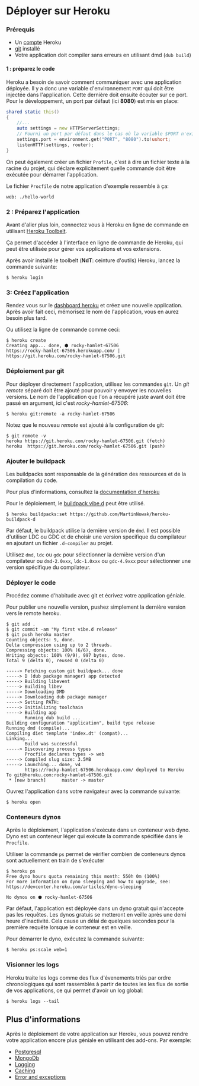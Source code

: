 # Déployer sur Heroku

### Prérequis

- Un [compte](https://signup.heroku.com/login) Heroku
- [git](https://git-scm.com/) installé
- Votre application doit compiler sans erreurs en utilisant dmd (`dub build`)

#### 1 : préparez le code

Heroku a besoin de savoir comment communiquer avec une application déployée. Il y a donc une variable d'environnement `PORT` qui doit être injectée dans l'application. Cette dernière doit ensuite écouter sur ce port. Pour le développement, un port par défaut (ici __8080__) est mis en place:

```d
shared static this()
{
    //...
    auto settings = new HTTPServerSettings;
    // Fourni un port par défaut dans le cas où la variable $PORT n'existe pas.
    settings.port = environment.get("PORT", "8080").to!ushort;
    listenHTTP(settings, router);
}
```

On peut également créer un fichier `Profile`, c'est à dire un fichier texte à la racine du projet, qui déclare explicitement quelle commande doit être exécutée pour démarrer l'application.

Le fichier `Procfile` de notre application d'exemple ressemble à ça:

```
web: ./hello-world
```

### 2 : Préparez l'application

Avant d'aller plus loin, connectez vous à Heroku en ligne de commande en utilisant [Heroku Toolbelt](https://toolbelt.heroku.com/standalone).

Ça permet d'accéder à l'interface en ligne de commande de Heroku, qui peut être utilisée pour gérer vos applications et vos extensions.

Après avoir installé le toolbelt (**NdT**: ceinture d'outils) Heroku, lancez la commande suivante:

```
$ heroku login
```

### 3: Créez l'application

Rendez vous sur le [dashboard heroku](https://dashboard.heroku.com) et créez une nouvelle application. Après avoir fait ceci, mémorisez le nom de l'application, vous en aurez besoin plus tard.

Ou utilisez la ligne de commande comme ceci:

```
$ heroku create
Creating app... done, ⬢ rocky-hamlet-67506
https://rocky-hamlet-67506.herokuapp.com/ | https://git.heroku.com/rocky-hamlet-67506.git
```

### Déploiement par git

Pour déployer directement l'application, utilisez les commandes `git`. Un *git remote* séparé doit être ajouté pour pouvoir y envoyer les nouvelles versions.
Le nom de l'application que l'on a récupéré juste avant doit être passé en argument, ici c'est *rocky-hamlet-67506*:

```
$ heroku git:remote -a rocky-hamlet-67506
```

Notez que le nouveau *remote* est ajouté à la configuration de git:

```
$ git remote -v
heroku https://git.heroku.com/rocky-hamlet-67506.git (fetch)
heroku	https://git.heroku.com/rocky-hamlet-67506.git (push)
```

### Ajouter le buildpack

Les buildpacks sont responsable de la génération des ressources et de la compilation du code.

Pour plus d'informations, consultez la [documentation d'heroku](https://devcenter.heroku.com/articles/buildpacks)

Pour le déploiement, le [buildpack vibe.d](https://github.com/MartinNowak/heroku-buildpack-d) peut être utilisé.

```
$ heroku buildpacks:set https://github.com/MartinNowak/heroku-buildpack-d
```

Par défaut, le buildpack utilise la dernière version de `dmd`. Il est possible d'utiliser LDC ou GDC et de choisir une version specifique du compilateur en ajoutant un fichier `.d-compiler` au projet.

Utilisez `dmd`, `ldc` ou `gdc` pour sélectionner la dernière version d'un compilateur ou `dmd-2.0xxx`, `ldc-1.0xxx` ou `gdc-4.9xxx` pour sélectionner une version spécifique du compilateur.

### Déployer le code

Procédez comme d'habitude avec git et écrivez votre application géniale.

Pour publier une nouvelle version, pushez simplement la dernière version vers le remote heroku.

```
$ git add .
$ git commit -am "My first vibe.d release"
$ git push heroku master
Counting objects: 9, done.
Delta compression using up to 2 threads.
Compressing objects: 100% (6/6), done.
Writing objects: 100% (9/9), 997 bytes, done.
Total 9 (delta 0), reused 0 (delta 0)

-----> Fetching custom git buildpack... done
-----> D (dub package manager) app detected
-----> Building libevent
-----> Building libev
-----> Downloading DMD
-----> Downloading dub package manager
-----> Setting PATH:
-----> Initializing toolchain
-----> Building app
       Running dub build ...
Building configuration "application", build type release
Running dmd (compile)...
Compiling diet template 'index.dt' (compat)...
Linking...
       Build was successful
-----> Discovering process types
       Procfile declares types -> web
-----> Compiled slug size: 3.5MB
-----> Launching... done, v4
       https://rocky-hamlet-67506.herokuapp.com/ deployed to Heroku
To git@heroku.com:rocky-hamlet-67506.git
 * [new branch]      master -> master
```

Ouvrez l'application dans votre navigateur avec la commande suivante:

    $ heroku open

### Conteneurs dynos

Après le déploiement, l'application s'exécute dans un conteneur web dyno. Dyno est un conteneur léger qui exécute la commande spécifiée dans le `Procfile`.

Utiliser la commande `ps` permet de vérifier combien de conteneurs dynos sont actuellement en train de s'exécuter

```
$ heroku ps
Free dyno hours quota remaining this month: 550h 0m (100%)
For more information on dyno sleeping and how to upgrade, see:
https://devcenter.heroku.com/articles/dyno-sleeping

No dynos on ⬢ rocky-hamlet-67506
```

Par défaut, l'application est déployée dans un dyno gratuit qui n'accepte pas les requêtes. Les dynos gratuis se metteront en veille après une demi heure d'inactivité. Cela cause un délai de quelques secondes pour la première requête lorsque le conteneur est en veille.

Pour démarrer le dyno, exécutez la commande suivante:

    $ heroku ps:scale web=1

### Visionner les logs

Heroku traite les logs comme des flux d'évenements triés par ordre chronologiques qui sont rassemblés à partir de toutes les les flux de sortie de vos applications, ce qui permet d'avoir un log global:

    $ heroku logs --tail

## Plus d'informations

Après le déploiement de votre application sur Heroku, vous pouvez rendre votre application encore plus géniale en utilisant des add-ons. Par exemple:

- [Postgresql](https://elements.heroku.com/addons/heroku-postgresql)
- [MongoDb](https://elements.heroku.com/addons/mongohq)
- [Logging](https://elements.heroku.com/addons#logging)
- [Caching](https://elements.heroku.com/addons#caching)
- [Error and exceptions](https://elements.heroku.com/addons#errors-exceptions)
